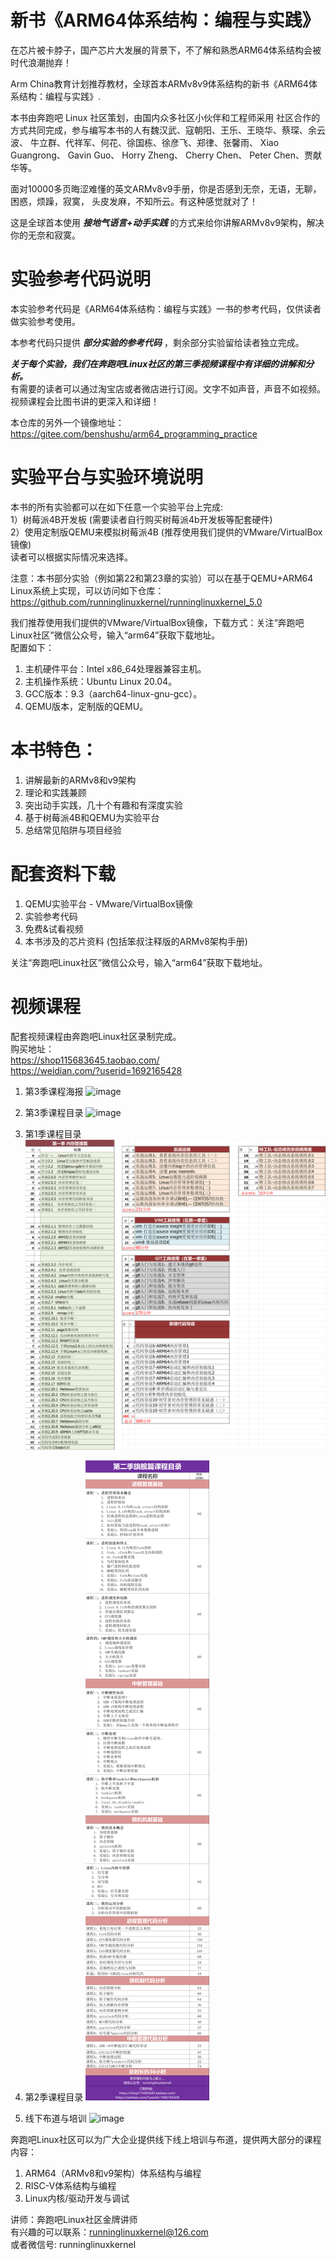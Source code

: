 # 新书《ARM64体系结构：编程与实践》

在芯片被卡脖子，国产芯片大发展的背景下，不了解和熟悉ARM64体系结构会被时代浪潮抛弃！

Arm China教育计划推荐教材，全球首本ARMv8v9体系结构的新书《ARM64体系结构：编程与实践》.

本书由奔跑吧 Linux 社区策划，由国内众多社区小伙伴和工程师采用
社区合作的方式共同完成，参与编写本书的人有魏汉武、寇朝阳、王乐、王晓华、蔡琛、余云波、
牛立群、代祥军、何花、徐国栋、徐彦飞、郑律、张馨雨、 Xiao Guangrong、 Gavin Guo、 
Horry Zheng、 Cherry Chen、 Peter Chen、贾献华等。

面对10000多页晦涩难懂的英文ARMv8v9手册，你是否感到无奈，无语，无聊，困惑，烦躁，寂寞，
头皮发麻，不知所云。有这种感觉就对了！

这是全球首本使用 ***接地气语言+动手实践*** 的方式来给你讲解ARMv8v9架构，解决你的无奈和寂寞。

# 实验参考代码说明

本实验参考代码是《ARM64体系结构：编程与实践》一书的参考代码，仅供读者做实验参考使用。

本参考代码只提供 ***部分实验的参考代码*** ，剩余部分实验留给读者独立完成。

***关于每个实验，我们在奔跑吧Linux社区的第三季视频课程中有详细的讲解和分析。***     
有需要的读者可以通过淘宝店或者微店进行订阅。文字不如声音，声音不如视频。视频课程会比图书讲的更深入和详细！

本仓库的另外一个镜像地址：
https://gitee.com/benshushu/arm64_programming_practice

# 实验平台与实验环境说明

本书的所有实验都可以在如下任意一个实验平台上完成:    
1）树莓派4B开发板 (需要读者自行购买树莓派4b开发板等配套硬件)  
2）使用定制版QEMU来模拟树莓派4B (推荐使用我们提供的VMware/VirtualBox镜像)   
读者可以根据实际情况来选择。

注意：本书部分实验（例如第22和第23章的实验）可以在基于QEMU+ARM64 Linux系统上实现，可以访问如下仓库：    
https://github.com/runninglinuxkernel/runninglinuxkernel_5.0


我们推荐使用我们提供的VMware/VirtualBox镜像，下载方式：关注“奔跑吧Linux社区”微信公众号，输入“arm64”获取下载地址。   
配置如下：
1. 主机硬件平台：Intel x86_64处理器兼容主机。
2. 主机操作系统：Ubuntu Linux 20.04。
3. GCC版本：9.3（aarch64-linux-gnu-gcc）。
4. QEMU版本，定制版的QEMU。  


# 本书特色：
1. 讲解最新的ARMv8和v9架构
2. 理论和实践兼顾
3. 突出动手实践，几十个有趣和有深度实验
4. 基于树莓派4B和QEMU为实验平台
5. 总结常见陷阱与项目经验

# 配套资料下载

1. QEMU实验平台 - VMware/VirtualBox镜像
2. 实验参考代码
3. 免费&试看视频
4. 本书涉及的芯片资料 (包括笨叔注释版的ARMv8架构手册)  

关注“奔跑吧Linux社区”微信公众号，输入“arm64”获取下载地址。


# 视频课程
配套视频课程由奔跑吧Linux社区录制完成。   
购买地址：     
https://shop115683645.taobao.com/   
https://weidian.com/?userid=1692165428   

1. 第3季课程海报
![image](images/1.jpg)

2. 第3季课程目录
![image](images/2.jpg)

3. 第1季课程目录
![image](images/season_1.png)

4. 第2季课程目录
![image](images/season_2.png)

5. 线下布道与培训
![image](images/3.jpg)

奔跑吧Linux社区可以为广大企业提供线下线上培训与布道，提供两大部分的课程内容：
1. ARM64（ARMv8和v9架构）体系结构与编程  
2. RISC-V体系结构与编程  
3. Linux内核/驱动开发与调试  

讲师：奔跑吧Linux社区金牌讲师  
有兴趣的可以联系：runninglinuxkernel@126.com    
或者微信号: runninglinuxkernel   

